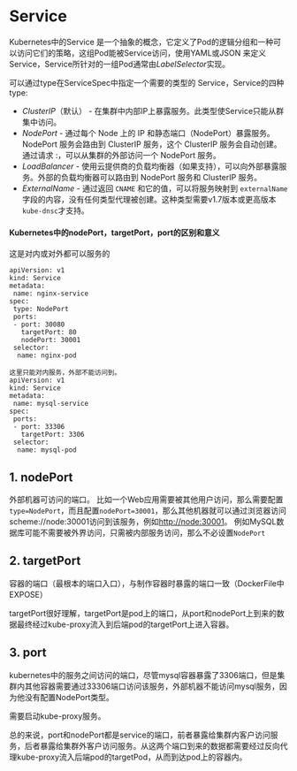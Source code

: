 

# Service

Kubernetes中的Service 是一个抽象的概念，它定义了Pod的逻辑分组和一种可以访问它们的策略，这组Pod能被Service访问，使用YAML或JSON 来定义Service，Service所针对的一组Pod通常由*LabelSelector*实现。

可以通过type在ServiceSpec中指定一个需要的类型的 Service，Service的四种type:

- *ClusterIP*（默认） - 在集群中内部IP上暴露服务。此类型使Service只能从群集中访问。
- *NodePort* - 通过每个 Node 上的 IP 和静态端口（NodePort）暴露服务。NodePort 服务会路由到 ClusterIP 服务，这个 ClusterIP 服务会自动创建。通过请求 <NodeIP>:<NodePort>，可以从集群的外部访问一个 NodePort 服务。
- *LoadBalancer* - 使用云提供商的负载均衡器（如果支持），可以向外部暴露服务。外部的负载均衡器可以路由到 NodePort 服务和 ClusterIP 服务。
- *ExternalName* - 通过返回 `CNAME` 和它的值，可以将服务映射到 `externalName` 字段的内容，没有任何类型代理被创建。这种类型需要v1.7版本或更高版本`kube-dnsc`才支持。

#### Kubernetes中的nodePort，targetPort，port的区别和意义

这是对内或对外都可以服务的

```
apiVersion: v1
kind: Service
metadata:
 name: nginx-service
spec:
 type: NodePort
 ports:
 - port: 30080
   targetPort: 80
   nodePort: 30001
 selector:
  name: nginx-pod
```

```
这里只能对内服务，外部不能访问到。
apiVersion: v1
kind: Service
metadata:
 name: mysql-service
spec:
 ports:
 - port: 33306
   targetPort: 3306
 selector:
  name: mysql-pod
```

## 1. nodePort

外部机器可访问的端口。 
比如一个Web应用需要被其他用户访问，那么需要配置`type=NodePort`，而且配置`nodePort=30001`，那么其他机器就可以通过浏览器访问scheme://node:30001访问到该服务，例如[http://node:30001](http://node:30001/)。 
例如MySQL数据库可能不需要被外界访问，只需被内部服务访问，那么不必设置`NodePort`

## 2. targetPort

容器的端口（最根本的端口入口），与制作容器时暴露的端口一致（DockerFile中EXPOSE）

targetPort很好理解，targetPort是pod上的端口，从port和nodePort上到来的数据最终经过kube-proxy流入到后端pod的targetPort上进入容器。

## 3. port

kubernetes中的服务之间访问的端口，尽管mysql容器暴露了3306端口，但是集群内其他容器需要通过33306端口访问该服务，外部机器不能访问mysql服务，因为他没有配置NodePort类型。



需要启动kube-proxy服务。

总的来说，port和nodePort都是service的端口，前者暴露给集群内客户访问服务，后者暴露给集群外客户访问服务。从这两个端口到来的数据都需要经过反向代理kube-proxy流入后端pod的targetPod，从而到达pod上的容器内。